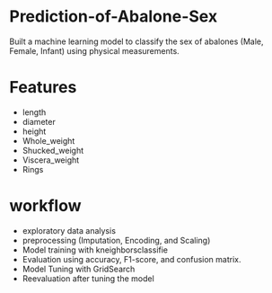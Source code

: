 # Prediction-of-Abalone-Sex
Built a machine learning model to classify the sex of abalones (Male, Female, Infant) using physical measurements.
# Features
* length
* diameter
* height
* Whole_weight
* Shucked_weight
* Viscera_weight
* Rings

# workflow
* exploratory data analysis
*  preprocessing (Imputation, Encoding, and Scaling)
*  Model training with kneighborsclassifie
* Evaluation using accuracy, F1-score, and confusion matrix.
* Model Tuning with GridSearch
* Reevaluation after tuning the model  

